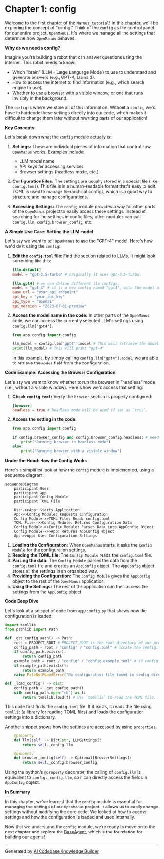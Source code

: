 # Chapter 1: config

Welcome to the first chapter of the `Marnus_tutorial`! In this chapter, we'll be exploring the concept of "config." Think of the `config` as the control panel for our entire project, `OpenManus`. It's where we manage all the settings that determine how `OpenManus` behaves.

**Why do we need a config?**

Imagine you're building a robot that can answer questions using the internet. This robot needs to know:

*   Which "brain" (LLM - Large Language Model) to use to understand and generate answers (e.g., GPT-4, Llama 2).
*   How to access the internet to find information (e.g., which search engine to use).
*   Whether to use a browser with a visible window, or one that runs invisibly in the background.

The `config` is where we store all of this information. Without a `config`, we'd have to hardcode these settings directly into our code, which makes it difficult to change them later without rewriting parts of our application!

**Key Concepts:**

Let's break down what the `config` module actually *is*:

1.  **Settings:** These are individual pieces of information that control how `OpenManus` works. Examples include:
    *   LLM model name
    *   API keys for accessing services
    *   Browser settings (headless mode, etc.)

2.  **Configuration Files:** The settings are usually stored in a special file (like `config.toml`). This file is in a human-readable format that's easy to edit. TOML is used to manage hierarchical configs, which is a good way to structure and manage configurations.

3.  **Accessing Settings:** The `config` module provides a way for other parts of the `OpenManus` project to easily access these settings. Instead of searching for the settings in config files, other modules can call `config.llm`, `config.browser_config`, etc.

**A Simple Use Case: Setting the LLM model**

Let's say we want to tell `OpenManus` to use the "GPT-4" model. Here's how we'd do it using the `config`:

1.  **Edit the `config.toml` file:** Find the section related to LLMs. It might look something like this:

    ```toml
    [llm.default]
    model = "gpt-3.5-turbo" # originally it uses gpt-3.5-turbo.

    [llm.gpt4] # we can define different llm configs.
    model = "gpt-4" # it is a new config named "gpt4", with the model as "gpt-4".
    base_url = "your_api_endpoint"
    api_key = "your_api_key"
    api_type = "openai"
    api_version = "2023-07-01-preview"
    ```

2.  **Access the model name in the code:** In other parts of the `OpenManus` code, we can access the currently selected LLM's settings using `config.llm["gpt4"]`.

    ```python
    from app.config import config

    llm_model = config.llm["gpt4"].model # This will retrieve the model name.
    print(llm_model) # This will print "gpt-4"
    ```

    In this example, by simply calling `config.llm["gpt4"].model`, we are able to retrieve the `model` field from the configuration.

**Code Example: Accessing the Browser Configuration**

Let's say we want to know whether to run the browser in "headless" mode (i.e., without a visible window). Here's how we'd access that setting:

1.  **Check `config.toml`:** Verify the `browser` section is properly configured:

    ```toml
    [browser]
    headless = true # headless mode will be used if set as `true`.
    ```

2.  **Access the setting in the code:**

    ```python
    from app.config import config

    if config.browser_config and config.browser_config.headless: # need to verify browser config is defined, otherwise will cause runtime error.
        print("Running browser in headless mode")
    else:
        print("Running browser with a visible window")
    ```

**Under the Hood: How the Config Works**

Here's a simplified look at how the `config` module is implemented, using a sequence diagram:

```mermaid
sequenceDiagram
    participant User
    participant App
    participant Config Module
    participant TOML File

    User->>App: Starts Application
    App->>Config Module: Requests Configuration
    Config Module->>TOML File: Reads config.toml
    TOML File-->>Config Module: Returns Configuration Data
    Config Module->>Config Module: Parses Data into AppConfig Object
    Config Module-->>App: Returns AppConfig Object
    App->>App: Uses Configuration Settings
```

1.  **Loading the Configuration:** When `OpenManus` starts, it asks the `Config Module` for the configuration settings.
2.  **Reading the TOML file:** The `Config Module` reads the `config.toml` file.
3.  **Parsing the data:** The `Config Module` parses the data from the `config.toml` file and creates an `AppConfig` object. The `AppConfig` object stores all the settings in an organized way.
4.  **Providing the Configuration:** The `Config Module` gives the `AppConfig` object to the rest of the `OpenManus` application.
5.  **Using the Settings:** The rest of the application can then access the settings from the `AppConfig` object.

**Code Deep Dive**

Let's look at a snippet of code from `app/config.py` that shows how the configuration is loaded:

```python
import tomllib
from pathlib import Path

def _get_config_path() -> Path:
    root = PROJECT_ROOT # PROJECT_ROOT is the root directory of our project.
    config_path = root / "config" / "config.toml" # locate the config.toml file.
    if config_path.exists():
        return config_path
    example_path = root / "config" / "config.example.toml" # if config.toml doesn't exist, fallback to example config file.
    if example_path.exists():
        return example_path
    raise FileNotFoundError("No configuration file found in config directory")

def _load_config() -> dict:
    config_path = _get_config_path()
    with config_path.open("rb") as f:
        return tomllib.load(f) # Use `tomllib` to read the TOML file.
```

This code first finds the `config.toml` file. If it exists, it reads the file using `tomllib` (a library for reading TOML files) and loads the configuration settings into a dictionary.

Another snippet shows how the settings are accessed by using `properties`.

```python
    @property
    def llm(self) -> Dict[str, LLMSettings]:
        return self._config.llm

    @property
    def browser_config(self) -> Optional[BrowserSettings]:
        return self._config.browser_config
```

Using the python's `@property` decorator, the calling of `config.llm` is equivalent to `config._config.llm`, so it can directly access the fields in `AppConfig` object.

**In Summary**

In this chapter, we've learned that the `config` module is essential for managing the settings of our `OpenManus` project. It allows us to easily change settings without modifying the core code. We looked at how to access settings and how the configuration is loaded and used internally.

Now that we understand the `config` module, we're ready to move on to the next chapter and explore the [BaseAgent](02_baseagent.md), which is the foundation for building our agents!


---

Generated by [AI Codebase Knowledge Builder](https://github.com/The-Pocket/Tutorial-Codebase-Knowledge)